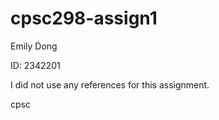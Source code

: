 # cpsc298-assign1

Emily Dong

ID: 2342201

I did not use any references for this assignment.

cpsc 
